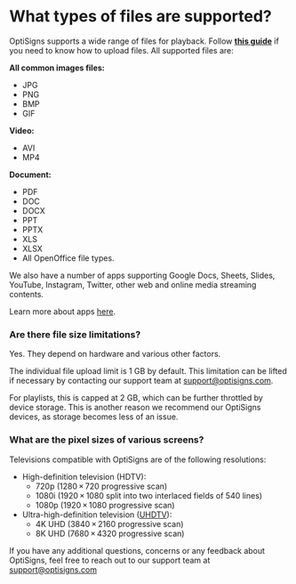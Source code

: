 # What types of files are supported?

OptiSigns supports a wide range of files for playback. Follow **[this guide](https://support.optisigns.com/hc/en-us/articles/360016247974)** if you need to know how to upload files. All supported files are:

**All common images files:**

* JPG
* PNG
* BMP
* GIF

**Video:**

* AVI
* MP4

**Document:**

* PDF
* DOC
* DOCX
* PPT
* PPTX
* XLS
* XLSX
* All OpenOffice file types.

We also have a number of apps supporting Google Docs, Sheets, Slides, YouTube, Instagram, Twitter, other web and online media streaming contents.

Learn more about apps [here](https://www.optisigns.com/apps).

### Are there file size limitations?

Yes. They depend on hardware and various other factors.

The individual file upload limit is 1 GB by default. This limitation can be lifted if necessary by contacting our support team at [support@optisigns.com](mailto:support@optisigns.com).

For playlists, this is capped at 2 GB, which can be further throttled by device storage. This is another reason we recommend our OptiSigns devices, as storage becomes less of an issue.

### What are the pixel sizes of various screens?

Televisions compatible with OptiSigns are of the following resolutions:

* High-definition television (HDTV):
  + 720p (1280 × 720 progressive scan)
  + 1080i (1920 × 1080 split into two interlaced fields of 540 lines)
  + 1080p (1920 × 1080 progressive scan)
* Ultra-high-definition television ([UHDTV](https://en.wikipedia.org/wiki/Ultra-high-definition_television "Ultra-high-definition television")):
  + 4K UHD (3840 × 2160 progressive scan)
  + 8K UHD (7680 × 4320 progressive scan)

If you have any additional questions, concerns or any feedback about OptiSigns, feel free to reach out to our support team at [support@optisigns.com](mailto:support@optisigns.com)